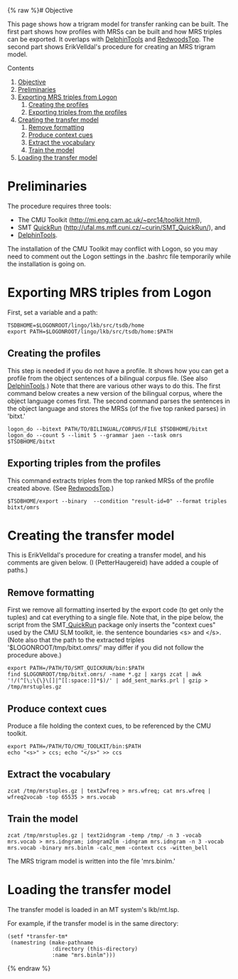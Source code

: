{% raw %}# Objective

This page shows how a trigram model for transfer ranking can be built.
The first part shows how profiles with MRSs can be built and how MRS
triples can be exported. It overlaps with [DelphinTools](https://blog.inductorsoftware.com/docsproto/garage/DelphinTools)
and [RedwoodsTop](https://blog.inductorsoftware.com/docsproto/garage/RedwoodsTop). The second part shows
ErikVelldal's procedure for creating an MRS trigram
model.

Contents

1. [Objective](https://blog.inductorsoftware.com/docsproto/missing/TransferModel)
2. [Preliminaries](https://blog.inductorsoftware.com/docsproto/missing/TransferModel)
3. [Exporting MRS triples from
Logon](https://blog.inductorsoftware.com/docsproto/missing/TransferModel)
   1. [Creating the profiles](https://blog.inductorsoftware.com/docsproto/missing/TransferModel)
   2. [Exporting triples from the
profiles](https://blog.inductorsoftware.com/docsproto/missing/TransferModel)
4. [Creating the transfer model](https://blog.inductorsoftware.com/docsproto/missing/TransferModel)
   1. [Remove formatting](https://blog.inductorsoftware.com/docsproto/missing/TransferModel)
   2. [Produce context cues](https://blog.inductorsoftware.com/docsproto/missing/TransferModel)
   3. [Extract the vocabulary](https://blog.inductorsoftware.com/docsproto/missing/TransferModel)
   4. [Train the model](https://blog.inductorsoftware.com/docsproto/missing/TransferModel)
5. [Loading the transfer model](https://blog.inductorsoftware.com/docsproto/missing/TransferModel)

# Preliminaries

The procedure requires three tools:

- The CMU Toolkit (<http://mi.eng.cam.ac.uk/~prc14/toolkit.html>),
- SMT [QuickRun](/QuickRun)
(<http://ufal.ms.mff.cuni.cz/~curin/SMT_QuickRun/>), and
- [DelphinTools](https://blog.inductorsoftware.com/docsproto/garage/DelphinTools).

The installation of the CMU Toolkit may conflict with Logon, so you may
need to comment out the Logon settings in the .bashrc file temporarily
while the installation is going on.

# Exporting MRS triples from Logon

First, set a variable and a path:

    TSDBHOME=$LOGONROOT/lingo/lkb/src/tsdb/home
    export PATH=$LOGONROOT/lingo/lkb/src/tsdb/home:$PATH

## Creating the profiles

This step is needed if you do not have a profile. It shows how you can
get a profile from the object sentences of a bilingual corpus file. (See
also [DelphinTools](https://blog.inductorsoftware.com/docsproto/garage/DelphinTools).) Note that there are various other
ways to do this. The first command below creates a new version of the
bilingual corpus, where the object language comes first. The second
command parses the sentences in the object language and stores the MRSs
(of the five top ranked parses) in 'bitxt.'

    logon_do --bitext PATH/TO/BILINGUAL/CORPUS/FILE $TSDBHOME/bitxt
    logon_do --count 5 --limit 5 --grammar jaen --task omrs $TSDBHOME/bitxt

## Exporting triples from the profiles

This command extracts triples from the top ranked MRSs of the profile
created above. (See [RedwoodsTop](https://blog.inductorsoftware.com/docsproto/garage/RedwoodsTop).)

    $TSDBHOME/export --binary  --condition "result-id=0" --format triples bitxt/omrs

# Creating the transfer model

This is ErikVelldal's procedure for creating a transfer
model, and his comments are given below. (I
(PetterHaugereid) have added a couple of paths.)

## Remove formatting

First we remove all formatting inserted by the export code (to get only
the tuples) and cat everything to a single file. Note that, in the pipe
below, the script from the SMT\_[QuickRun](/QuickRun) package only
inserts the "context cues" used by the CMU SLM toolkit, ie. the sentence
boundaries &lt;s&gt; and &lt;/s&gt;. (Note also that the path to the
extracted triples '$LOGONROOT/tmp/bitxt.omrs/' may differ if you did not
follow the procedure above.)

    export PATH=/PATH/TO/SMT_QUICKRUN/bin:$PATH
    find $LOGONROOT/tmp/bitxt.omrs/ -name *.gz | xargs zcat | awk '!/(^[\;\{\}\[]|^[[:space:]]*$)/' | add_sent_marks.prl | gzip > /tmp/mrstuples.gz

## Produce context cues

Produce a file holding the context cues, to be referenced by the CMU
toolkit.

    export PATH=/PATH/TO/CMU_TOOLKIT/bin:$PATH
    echo "<s>" > ccs; echo "</s>" >> ccs

## Extract the vocabulary

    zcat /tmp/mrstuples.gz | text2wfreq > mrs.wfreq; cat mrs.wfreq | wfreq2vocab -top 65535 > mrs.vocab

## Train the model

    zcat /tmp/mrstuples.gz | text2idngram -temp /tmp/ -n 3 -vocab mrs.vocab > mrs.idngram; idngram2lm -idngram mrs.idngram -n 3 -vocab mrs.vocab -binary mrs.binlm -calc_mem -context ccs -witten_bell

The MRS trigram model is written into the file 'mrs.binlm.'

# Loading the transfer model

The transfer model is loaded in an MT system's lkb/mt.lsp.

For example, if the transfer model is in the same directory:

    (setf *transfer-tm*
     (namestring (make-pathname
                  :directory (this-directory)
                  :name "mrs.binlm")))
<update date omitted for speed>{% endraw %}